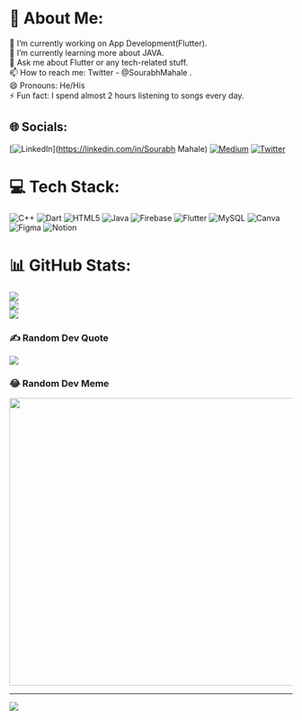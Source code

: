 # 💫 About Me:
🔭 I’m currently working on App Development(Flutter).<br>🌱 I’m currently learning more about JAVA.<br>💬 Ask me about Flutter or any tech-related stuff.<br>📫 How to reach me: Twitter - @SourabhMahale .<br>😄 Pronouns: He/His<br>⚡ Fun fact: I spend almost 2 hours listening to songs every day.<br>


## 🌐 Socials:
[![LinkedIn](https://img.shields.io/badge/LinkedIn-%230077B5.svg?logo=linkedin&logoColor=white)](https://linkedin.com/in/Sourabh Mahale) [![Medium](https://img.shields.io/badge/Medium-12100E?logo=medium&logoColor=white)](https://medium.com/@@sourabhmahale) [![Twitter](https://img.shields.io/badge/Twitter-%231DA1F2.svg?logo=Twitter&logoColor=white)](https://twitter.com/@SourabhMahale) 

# 💻 Tech Stack:
![C++](https://img.shields.io/badge/c++-%2300599C.svg?style=for-the-badge&logo=c%2B%2B&logoColor=white) ![Dart](https://img.shields.io/badge/dart-%230175C2.svg?style=for-the-badge&logo=dart&logoColor=white) ![HTML5](https://img.shields.io/badge/html5-%23E34F26.svg?style=for-the-badge&logo=html5&logoColor=white) ![Java](https://img.shields.io/badge/java-%23ED8B00.svg?style=for-the-badge&logo=java&logoColor=white) ![Firebase](https://img.shields.io/badge/firebase-%23039BE5.svg?style=for-the-badge&logo=firebase) ![Flutter](https://img.shields.io/badge/Flutter-%2302569B.svg?style=for-the-badge&logo=Flutter&logoColor=white) ![MySQL](https://img.shields.io/badge/mysql-%2300f.svg?style=for-the-badge&logo=mysql&logoColor=white) ![Canva](https://img.shields.io/badge/Canva-%2300C4CC.svg?style=for-the-badge&logo=Canva&logoColor=white) 	![Figma](https://img.shields.io/badge/figma-%23F24E1E.svg?style=for-the-badge&logo=figma&logoColor=white) ![Notion](https://img.shields.io/badge/Notion-%23000000.svg?style=for-the-badge&logo=notion&logoColor=white)
# 📊 GitHub Stats:
![](https://github-readme-stats.vercel.app/api?username=SourabhMahale98&theme=dark&hide_border=false&include_all_commits=true&count_private=false)<br/>
![](https://github-readme-streak-stats.herokuapp.com/?user=SourabhMahale98&theme=dark&hide_border=false)<br/>
![](https://github-readme-stats.vercel.app/api/top-langs/?username=SourabhMahale98&theme=dark&hide_border=false&include_all_commits=true&count_private=false&layout=compact)

### ✍️ Random Dev Quote
![](https://quotes-github-readme.vercel.app/api?type=horizontal&theme=radical)

### 😂 Random Dev Meme
<img src="https://random-memer.herokuapp.com/" width="512px"/>

---
[![](https://visitcount.itsvg.in/api?id=SourabhMahale98&icon=0&color=0)](https://visitcount.itsvg.in)
